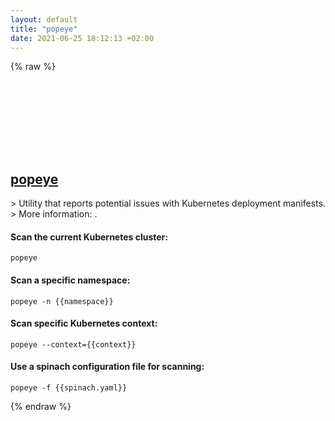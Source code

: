 ```yaml
---
layout: default
title: "popeye"
date: 2021-06-25 18:12:13 +02:00
---
```

{% raw %}
<h2 id="popeye">
  <a href="/en/common/popeye.html">popeye</a> <a href="#popeye"><svg class="icon">
    <use href="/assets/images/unicode_sprite.svg#link" />
  </svg></a>
</h2>
> Utility that reports potential issues with Kubernetes deployment manifests.
> More information: <https://github.com/derailed/popeye>.

#### Scan the current Kubernetes cluster:
```shell
popeye
```
#### Scan a specific namespace:
```shell
popeye -n {{namespace}}
```
#### Scan specific Kubernetes context:
```shell
popeye --context={{context}}
```
#### Use a spinach configuration file for scanning:
```shell
popeye -f {{spinach.yaml}}
```
{% endraw %}